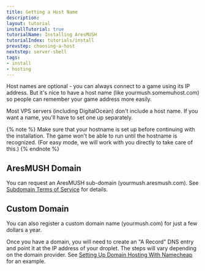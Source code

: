```yaml
---
title: Getting a Host Name
description: 
layout: tutorial
installTutorial: true
tutorialName: Installing AresMUSH
tutorialIndex: tutorials/install
prevstep: choosing-a-host
nextstep: server-shell
tags:
- install
- hosting
---
```


Host names are optional - you can always connect to a game using its IP address.  But it's nice to have a host name (like yourmush.somemuhost.com) so people can remember your game address more easily.

Most VPS servers (including DigitalOcean) don't include a host name. If you want a name, you'll have to set one up separately.

{% note %}
Make sure that your hostname is set up before continuing with the installation. The game won't be able to run until the hostname is recognized. (For easy mode, we will work with you directly to take care of this.)
{% endnote %}

## AresMUSH Domain

You can request an AresMUSH sub-domain (yourmush.aresmush.com). See [Subdomain Terms of Service](/subdomain-tos.html) for details.

## Custom Domain

You can also register a custom domain name (yourmush.com) for just a few dollars a year. 

Once you have a domain, you will need to create an "A Record" DNS entry and point it at the IP address of your droplet.  The steps will vary depending on the domain provider. See [Setting Up Domain Hosting With Namecheap](/tutorials/install/setting-up-dns.html) for an example.
